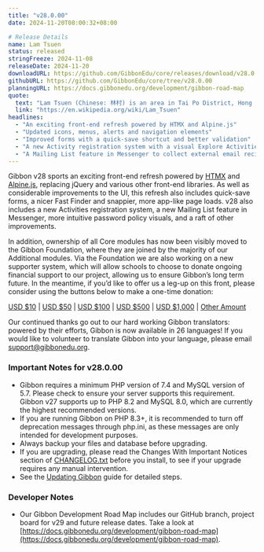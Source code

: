 ```yaml
---
title: "v28.0.00"
date: 2024-11-20T08:00:32+08:00

# Release Details
name: Lam Tsuen
status: released
stringFreeze: 2024-11-08
releaseDate: 2024-11-20
downloadURL: https://github.com/GibbonEdu/core/releases/download/v28.0.00/GibbonEduCore-InstallBundle.zip
githubURL: https://github.com/GibbonEdu/core/tree/v28.0.00
planningURL: https://docs.gibbonedu.org/development/gibbon-road-map
quote:
  text: "Lam Tsuen (Chinese: 林村) is an area in Tai Po District, Hong Kong, noted for its Lam Tsuen wishing trees. During the Qing dynasty, Lam Tsuen was a member of Tai Po Tsat Yeuk ('Tai Po Seven Alliances'), an inter-village alliance that established Tai Wo Market in 1892 in order to break the monopoly of the old Tai Po Market."
  link: "https://en.wikipedia.org/wiki/Lam_Tsuen"
headlines:
  - "An exciting front-end refresh powered by HTMX and Alpine.js"
  - "Updated icons, menus, alerts and navigation elements"
  - "Improved forms with a quick-save shortcut and better validation"
  - "A new Activity registration system with a visual Explore Activities page"
  - "A Mailing List feature in Messenger to collect external email recipients"
---
```


Gibbon v28 sports an exciting front-end refresh powered by [HTMX](https://htmx.org/) and [Alpine.js](https://alpinejs.dev/), replacing jQuery and various other front-end libraries. As well as considerable improvements to the UI, this refresh also includes quick-save forms, a nicer Fast Finder and snappier, more app-like page loads. v28 also includes a new Activities registration system, a new Mailing List feature in Messenger, more intuitive password policy visuals, and a raft of other improvements.

In addition, ownership of all Core modules has now been visibly moved to the Gibbon Foundation, where they are joined by the majority of our Additional modules. Via the Foundation we are also working on a new supporter system, which will allow schools to choose to donate ongoing financial support to our project, allowing us to ensure Gibbon’s long term future. In the meantime, if you’d like to offer us a leg-up on this front, please consider using the buttons below to make a one-time donation:

[USD $10](https://www.paypal.com/paypalme/gibbonedu/10) | [USD $50](https://www.paypal.com/paypalme/gibbonedu/50) | [USD $100](https://www.paypal.com/paypalme/gibbonedu/100) | [USD $500](https://www.paypal.com/paypalme/gibbonedu/10https://www.paypal.com/paypalme/gibbonedu/500) | [USD $1,000](https://www.paypal.com/paypalme/gibbonedu/1000) | [Other Amount](https://www.paypal.com/paypalme/gibbonedu)

Our continued thanks go out to our hard working Gibbon translators: powered by their efforts, Gibbon is now available in 26 languages! If you would like to volunteer to translate Gibbon into your language, please email [support@gibbonedu.org](mailto:support@gibbonedu.org).

### Important Notes for v28.0.00

- Gibbon requires a minimum PHP version of 7.4 and MySQL version of 5.7. Please check to ensure your server supports this requirement. Gibbon v27 supports up to PHP 8.2 and MySQL 8.0, which are currently the highest recommended versions.
- If you are running Gibbon on PHP 8.3+, it is recommended to turn off deprecation messages through php.ini, as these messages are only intended for development purposes.
- Always backup your files and database before upgrading.
- If you are upgrading, please read the Changes With Important Notices section of [CHANGELOG.txt](https://github.com/GibbonEdu/core/blob/v28.0.00/CHANGELOG.txt) before you install, to see if your upgrade requires any manual intervention.
- See the [Updating Gibbon](https://docs.gibbonedu.org/administration/updating-gibbon) guide for detailed steps.

### Developer Notes

- Our Gibbon Development Road Map includes our GitHub branch, project board for v29 and future release dates. Take a look at [https://docs.gibbonedu.org/development/gibbon-road-map](https://docs.gibbonedu.org/development/gibbon-road-map).

